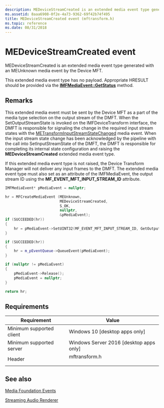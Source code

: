```yaml
---
description: MEDeviceStreamCreated is an extended media event type generated with an MEUnknown media event by the Device MFT.
ms.assetid: 8aaa6908-0f2e-4a73-9362-69f42b74f495
title: MEDeviceStreamCreated event (mftransform.h)
ms.topic: reference
ms.date: 08/31/2018
---
```


# MEDeviceStreamCreated event

MEDeviceStreamCreated is an extended media event type generated with an MEUnknown media event by the Device MFT.

This extended media event type has no payload.  Appropriate HRESULT should be provided via the [**IMFMediaEvent::GetStatus**](/windows/desktop/api/mfobjects/nf-mfobjects-imfmediaevent-getstatus) method.




## Remarks

This extended media event must be sent by the Device MFT as a part of the media type selection on the output stream of the DMFT.  When the SetOutputStreamState is invoked on the IMFDeviceTransform interface, the DMFT is responsible for signaling the change in the required input stream states with the [METransformInputStreamStateChanged](/windows-hardware/drivers/stream/metransforminputstreamstatechanged) media event. When the input stream state change has been acknowledged by the pipeline with the call into SetInputStreamState of the DMFT, the DMFT is responsible for completing its internal state configuration and raising the **MEDeviceStreamCreated** extended media event type.

If this extended media event type is not raised, the Device Transform Manager will not deliver any input frames to the DMFT.
The extended media event type must also set as an attribute of the IMFMediaEvent, the output stream ID using the **MF_EVENT_MFT_INPUT_STREAM_ID** attribute.

```cpp
IMFMediaEvent* pMediaEvent = nullptr;

hr = MFCreateMediaEvent (MEUnknown,
                         MEDeviceStreamCreated,
                         S_OK,
                         nullptr,
                         &pMediaEvent);
if (SUCCEEDED(hr))
{
    hr = pMediaEvent->SetUINT32(MF_EVENT_MFT_INPUT_STREAM_ID, GetOutputStreamId());
}

if (SUCCEEDED(hr))
{
    hr = m_pEventQueue->QueueEvent(pMediaEvent);
}

if (nullptr != pMediaEvent)
{
    pMediaEvent->Release();
    pMediaEvent = nullptr;
}

return hr;
```

## Requirements



| Requirement | Value |
|-------------------------------------|----------------------------------------------------------------------------------------------------------|
| Minimum supported client<br/> | Windows 10 \[desktop apps only\]<br/>                                                           |
| Minimum supported server<br/> | Windows Server 2016 \[desktop apps only\]<br/>                                                     |
| Header<br/>                   | <dl> <dt>mftransform.h</dt> </dl> |



## See also

<dl> <dt>

[Media Foundation Events](media-foundation-events.md)
</dt> <dt>

[Streaming Audio Renderer](streaming-audio-renderer.md)
</dt> </dl>

 

 
